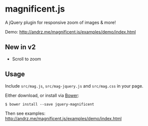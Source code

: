 # magnificent.js

A jQuery plugin for responsive zoom of images & more!

Demo: http://andrz.me/magnificent.js/examples/demo/index.html

## New in v2

* Scroll to zoom

## Usage

Include `src/mag.js`, `src/mag-jquery.js` and `src/mag.css` in your page.

Either download, or install via [Bower][bower]:

`$ bower install --save jquery-magnificent`

Then see examples: http://andrz.me/magnificent.js/examples/demo/index.html


[bower]: http://bower.io/ 
